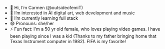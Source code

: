 - 👋 Hi, I’m Carmen (@outsideofemiT)
- 👀 I’m interested in AI digital art, web development and music
- 🌱 I’m currently learning full stack
- 😄 Pronouns: she/her
- ⚡ Fun fact: I'm a 50 yr old female, who loves playing video games. I have been playing since I was a kid (Thanks to my father bringing home that Texas Instrument computer in 1982).
  FIFA is my favorite!

<!---
OutsideofemiT/OutsideofemiT is a ✨ special ✨ repository because its `README.md` (this file) appears on your GitHub profile.
You can click the Preview link to take a look at your changes.
--->
